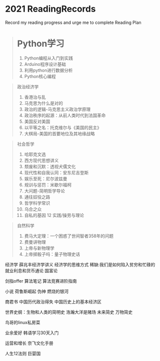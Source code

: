 # 2021 ReadingRecords
Record my reading progress and urge me to complete Reading Plan

> # Python学习
> 1. Python编程从入门到实践
> 2. Arduino程序设计基础
> 3. 利用python进行数据分析
> 4. Python核心编程

> 政治经济学
> 1. 香港治与乱
> 2. 马克思为什么是对的
> 3. 政治的逻辑-马克思主义政治学原理
> 4. 政治秩序的起源：从前人类时代到法国革命
> 5. 美国反对美国
> 6. 以平等之名：托克维尔与《美国的民主》
> 7. 大棋局-美国的首要地位及其地缘战略

> 社会哲学
> 1. 哈耶克文选
> 2. 西方现代思想讲义
> 3. 颓废和沉默：透视犬儒文化
> 4. 现代性和自我认同：安东尼吉登斯
> 5. 娱乐至死：尼尔波兹曼
> 6. 规训与惩罚：米歇尔福柯
> 7. 大问题-简明哲学导论
> 8. 通往奴役之路
> 9. 哲学科学常识
> 10. 乌合之众
> 11. 自私的基因
> 12 实践/操劳与理论

> 自然科学
> 1. 费马大定理：一个困惑了世间智者358年的问题
> 2. 费曼讲物理
> 3. 上帝与新物理学
> 4. 上帝掷骰子吗：量子物理史话

经济学
薛兆丰经济学讲义
经济学的思维方式
稀缺:我们是如何陷入贫穷和忙碌的
就业利息和货币通论
国富论

剑指offer
算法笔记
算法竞赛进阶指南

小说
荷鲁斯崛起
伪神
燃烧的银河

商君书
中国历代政治得失
中国历史上的基本经济区


世界史纲：生物和人类的简明史
浩瀚大洋是赌场
未来简史
万物简史


鸟哥的linux私房菜

业余爱好
韩语学习30天入门

运营和增长
奈飞文化手册

人生12法则
巨婴国
